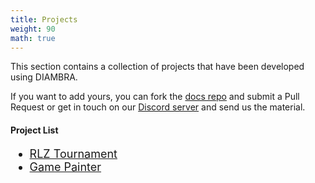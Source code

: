 ```yaml
---
title: Projects
weight: 90
math: true
---
```


<!-- Cover Image for projects
<figure style="margin-bottom:0px; margin-top:0px; margin-right:auto; margin-left:auto; width: 100%;">
  <img src="../../images/projects/cover.jpg" style="margin-top:0px;margin-bottom:30px;">
</figure>
 -->

This section contains a collection of projects that have been developed using DIAMBRA. 

If you want to add yours, you can fork the <a href="https://github.com/diambra/docs" target="_blank">docs repo</a> and submit a Pull Request or get in touch on our <a href="https://discord.gg/tFDS2UN5sv" target="_blank">Discord server</a> and send us the material.


#### Project List

<div style="font-size:1.125rem;">

- <a href="./rlztournament/">RLZ Tournament</a>
- <a href="./gamepainter/">Game Painter</a>
</div>





